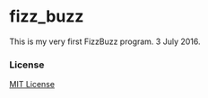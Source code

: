 # fizz_buzz

This is my very first FizzBuzz program. 3 July 2016.

### License

[MIT License](LICENSE.txt)
